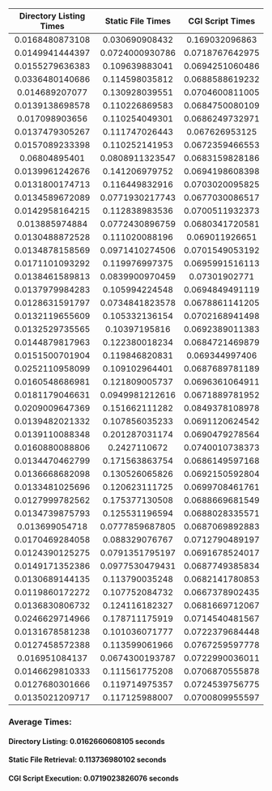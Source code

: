 | Directory Listing Times | Static File Times | CGI Script Times |
|:--------:|:--------:|:--------:|
| 0.0168480873108 | 0.030690908432 | 0.169032096863 |
| 0.0149941444397 | 0.0724000930786 | 0.0718767642975 |
| 0.0155279636383 | 0.109639883041 | 0.0694251060486 |
| 0.0336480140686 | 0.114598035812 | 0.0688588619232 |
| 0.014689207077 | 0.130928039551 | 0.0704600811005 |
| 0.0139138698578 | 0.110226869583 | 0.0684750080109 |
| 0.017098903656 | 0.110254049301 | 0.0686249732971 |
| 0.0137479305267 | 0.111747026443 | 0.067626953125 |
| 0.0157089233398 | 0.110252141953 | 0.0672359466553 |
| 0.06804895401 | 0.0808911323547 | 0.0683159828186 |
| 0.0139961242676 | 0.141206979752 | 0.0694198608398 |
| 0.0131800174713 | 0.116449832916 | 0.0703020095825 |
| 0.0134589672089 | 0.0771930217743 | 0.0677030086517 |
| 0.0142958164215 | 0.112838983536 | 0.0700511932373 |
| 0.013885974884 | 0.0772430896759 | 0.0680341720581 |
| 0.0130488872528 | 0.111020088196 | 0.069011926651 |
| 0.0134878158569 | 0.0971410274506 | 0.0701549053192 |
| 0.0171101093292 | 0.119976997375 | 0.0695991516113 |
| 0.0138461589813 | 0.0839900970459 | 0.07301902771 |
| 0.0137979984283 | 0.105994224548 | 0.0694849491119 |
| 0.0128631591797 | 0.0734841823578 | 0.0678861141205 |
| 0.0132119655609 | 0.105332136154 | 0.0702168941498 |
| 0.0132529735565 | 0.10397195816 | 0.0692389011383 |
| 0.0144879817963 | 0.122380018234 | 0.0684721469879 |
| 0.0151500701904 | 0.119846820831 | 0.069344997406 |
| 0.0252110958099 | 0.109102964401 | 0.0687689781189 |
| 0.0160548686981 | 0.121809005737 | 0.0696361064911 |
| 0.0181179046631 | 0.0949981212616 | 0.0671889781952 |
| 0.0209009647369 | 0.151662111282 | 0.0849378108978 |
| 0.0139482021332 | 0.107856035233 | 0.0691120624542 |
| 0.0139110088348 | 0.201287031174 | 0.0690479278564 |
| 0.0160880088806 | 0.2427110672 | 0.0740010738373 |
| 0.0134470462799 | 0.171563863754 | 0.0686149597168 |
| 0.0136668682098 | 0.130526065826 | 0.0692150592804 |
| 0.0133481025696 | 0.120623111725 | 0.0699708461761 |
| 0.0127999782562 | 0.175377130508 | 0.0688669681549 |
| 0.0134739875793 | 0.125531196594 | 0.0688028335571 |
| 0.013699054718 | 0.0777859687805 | 0.0687069892883 |
| 0.0170469284058 | 0.088329076767 | 0.0712790489197 |
| 0.0124390125275 | 0.0791351795197 | 0.0691678524017 |
| 0.0149171352386 | 0.0977530479431 | 0.0687749385834 |
| 0.0130689144135 | 0.113790035248 | 0.0682141780853 |
| 0.0119860172272 | 0.107752084732 | 0.0667378902435 |
| 0.0136830806732 | 0.124116182327 | 0.0681669712067 |
| 0.0246629714966 | 0.178711175919 | 0.0714540481567 |
| 0.0131678581238 | 0.101036071777 | 0.0722379684448 |
| 0.0127458572388 | 0.113599061966 | 0.0767259597778 |
| 0.016951084137 | 0.0674300193787 | 0.0722990036011 |
| 0.0146629810333 | 0.111561775208 | 0.0706870555878 |
| 0.0127680301666 | 0.119714975357 | 0.0724539756775 |
| 0.0135021209717 | 0.117125988007 | 0.0700809955597 |
### Average Times:
#### Directory Listing: 0.0162660608105 seconds
#### Static File Retrieval: 0.113736980102 seconds
#### CGI Script Execution: 0.0719023826076 seconds
